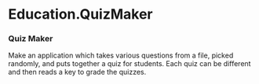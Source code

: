 # Education.QuizMaker
### Quiz Maker
Make an application which takes various questions from a file, picked randomly, 
and puts together a quiz for students. 
Each quiz can be different and then reads a key to grade the quizzes.
